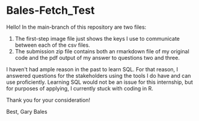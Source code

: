 # Bales-Fetch_Test

Hello! In the main-branch of this repository are two files:

1) The first-step image file just shows the keys I use to communicate between each of the csv files.
2) The submission zip file contains both an rmarkdown file of my original code and the pdf output of my answer to questions two and three.

I haven't had ample reason in the past to learn SQL. For that reason, I answered questions for the stakeholders using the tools I do have and can use proficiently. Learning SQL would not be an issue for this internship, but for purposes of applying, I currently stuck with coding in R.

Thank you for your consideration!

Best,
Gary Bales
